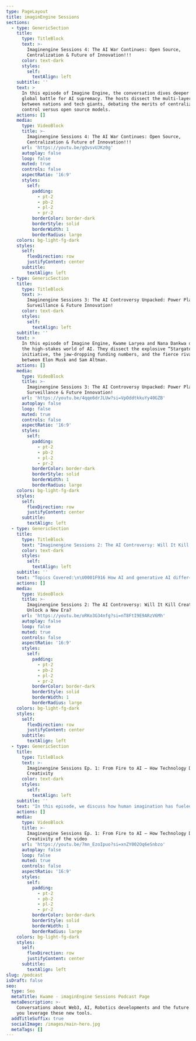 ```yaml
---
type: PageLayout
title: imaginEngine Sessions
sections:
  - type: GenericSection
    title:
      type: TitleBlock
      text: >-
        Imaginengine Sessions 4: The AI War Continues: Open Source,
        Centralization & Future of Innovation!!!
      color: text-dark
      styles:
        self:
          textAlign: left
    subtitle: ''
    text: >
      In this episode of Imagine Engine, the conversation dives deeper into the
      global battle for AI supremacy. The hosts dissect the multi-layered race
      between nations and tech giants, debating the merits of centralized
      control versus open source models.
    actions: []
    media:
      type: VideoBlock
      title: >-
        Imaginengine Sessions 4: The AI War Continues: Open Source,
        Centralization & Future of Innovation!!!
      url: 'https://youtu.be/gQvsvUJKz0g'
      autoplay: false
      loop: false
      muted: true
      controls: false
      aspectRatio: '16:9'
      styles:
        self:
          padding:
            - pt-2
            - pb-2
            - pl-2
            - pr-2
          borderColor: border-dark
          borderStyle: solid
          borderWidth: 1
          borderRadius: large
    colors: bg-light-fg-dark
    styles:
      self:
        flexDirection: row
        justifyContent: center
      subtitle:
        textAlign: left
  - type: GenericSection
    title:
      type: TitleBlock
      text: >-
        Imaginengine Sessions 3: The AI Controversy Unpacked: Power Plays,
        Surveillance & Future Innovation!
      color: text-dark
      styles:
        self:
          textAlign: left
    subtitle: ''
    text: >
      In this episode of Imagine Engine, Kwame Laryea and Nana Dankwa dive into
      the high-stakes world of AI. They dissect the explosive “Stargate”
      initiative, the jaw-dropping funding numbers, and the fierce rivalry
      between Elon Musk and Sam Altman. 
    actions: []
    media:
      type: VideoBlock
      title: >-
        Imaginengine Sessions 3: The AI Controversy Unpacked: Power Plays,
        Surveillance & Future Innovation!
      url: 'https://youtu.be/4qqe6drJLUw?si=VpOddtkkuYy40GZB'
      autoplay: false
      loop: false
      muted: true
      controls: false
      aspectRatio: '16:9'
      styles:
        self:
          padding:
            - pt-2
            - pb-2
            - pl-2
            - pr-2
          borderColor: border-dark
          borderStyle: solid
          borderWidth: 1
          borderRadius: large
    colors: bg-light-fg-dark
    styles:
      self:
        flexDirection: row
        justifyContent: center
      subtitle:
        textAlign: left
  - type: GenericSection
    title:
      type: TitleBlock
      text: "Imaginengine Sessions 2: The AI Controversy: Will It Kill Creativity or Unlock a New Era? \U0001F916"
      color: text-dark
      styles:
        self:
          textAlign: left
    subtitle: ''
    text: "Topics Covered:\n\U0001F916 How AI and generative AI differ—and why that matters\n\U0001F621 Why creatives are angry about the “scraping” of their work for training data\n\U0001F517 How blockchain and crypto might help artists protect their art in the future\n\U0001F4BB Whether developers and coders are also on the chopping block as AI learns to write its own code\n\U0001F4A1 Why this is the moment for bold imagination rather than fear\n"
    actions: []
    media:
      type: VideoBlock
      title: >-
        Imaginengine Sessions 2: The AI Controversy: Will It Kill Creativity or
        Unlock a New Era?
      url: 'https://youtu.be/oRKo3G34nfg?si=nT8FtI9E9ARzV6Mh'
      autoplay: false
      loop: false
      muted: true
      controls: false
      aspectRatio: '16:9'
      styles:
        self:
          padding:
            - pt-2
            - pb-2
            - pl-2
            - pr-2
          borderColor: border-dark
          borderStyle: solid
          borderWidth: 1
          borderRadius: large
    colors: bg-light-fg-dark
    styles:
      self:
        flexDirection: row
        justifyContent: center
      subtitle:
        textAlign: left
  - type: GenericSection
    title:
      type: TitleBlock
      text: >-
        Imaginengine Sessions Ep. 1: From Fire to AI – How Technology Drives
        Creativity
      color: text-dark
      styles:
        self:
          textAlign: left
    subtitle: ''
    text: "In this episode, we discuss how human imagination has fueled creativity and technological progress, revolutionizing industries like music, storytelling, and education. \U0001F30D Dive into the Age of Intelligence, where technology meets human ingenuity.\n"
    actions: []
    media:
      type: VideoBlock
      title: >-
        Imaginengine Sessions Ep. 1: From Fire to AI – How Technology Drives
        Creativity of the video
      url: 'https://youtu.be/7mn_EzoIpuo?si=xnZY002Oq6eSnbzo'
      autoplay: false
      loop: false
      muted: true
      controls: false
      aspectRatio: '16:9'
      styles:
        self:
          padding:
            - pt-2
            - pb-2
            - pl-2
            - pr-2
          borderColor: border-dark
          borderStyle: solid
          borderWidth: 1
          borderRadius: large
    colors: bg-light-fg-dark
    styles:
      self:
        flexDirection: row
        justifyContent: center
      subtitle:
        textAlign: left
slug: /podcast
isDraft: false
seo:
  type: Seo
  metaTitle: Kwame - imaginEngine Sessions Podcast Page
  metaDescription: >-
    Conversations about Web3, AI, Robotics developments and the future. How do
    you leverage these new tools. 
  addTitleSuffix: true
  socialImage: /images/main-hero.jpg
  metaTags: []
---
```

